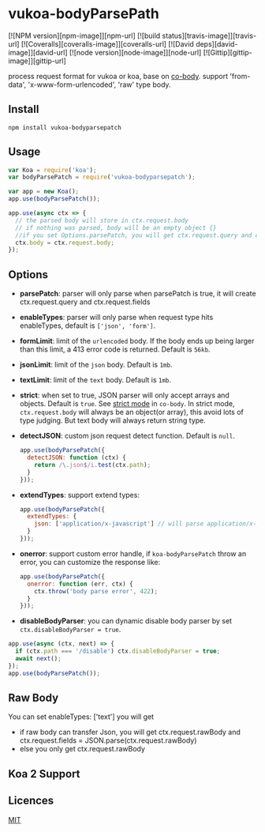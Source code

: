 # vukoa-bodyParsePath


[![NPM version][npm-image]][npm-url]
[![build status][travis-image]][travis-url]
[![Coveralls][coveralls-image]][coveralls-url]
[![David deps][david-image]][david-url]
[![node version][node-image]][node-url]
[![Gittip][gittip-image]][gittip-url]

process request format for vukoa or koa, base on [co-body](https://github.com/tj/co-body). support 'from-data', 'x-www-form-urlencoded', 'raw' type body.

## Install

```
npm install vukoa-bodyparsepatch
```

## Usage

```js
var Koa = require('koa');
var bodyParsePatch = require('vukoa-bodyparsepatch');

var app = new Koa();
app.use(bodyParsePatch());

app.use(async ctx => {
  // the parsed body will store in ctx.request.body
  // if nothing was parsed, body will be an empty object {}
  //if you set Options.parsePatch, you will get ctx.request.query and ctx.request.fields;
  ctx.body = ctx.request.body;
});
```

## Options
* **parsePatch**: parser will only parse when parsePatch is true, it will create ctx.request.query and ctx.request.fields
* **enableTypes**: parser will only parse when request type hits enableTypes, default is `['json', 'form']`.
* **formLimit**: limit of the `urlencoded` body. If the body ends up being larger than this limit, a 413 error code is returned. Default is `56kb`.
* **jsonLimit**: limit of the `json` body. Default is `1mb`.
* **textLimit**: limit of the `text` body. Default is `1mb`.
* **strict**: when set to true, JSON parser will only accept arrays and objects. Default is `true`. See [strict mode](https://github.com/cojs/co-body#options) in `co-body`. In strict mode, `ctx.request.body` will always be an object(or array), this avoid lots of type judging. But text body will always return string type.
* **detectJSON**: custom json request detect function. Default is `null`.

  ```js
  app.use(bodyParsePatch({
    detectJSON: function (ctx) {
      return /\.json$/i.test(ctx.path);
    }
  }));
  ```

* **extendTypes**: support extend types:

  ```js
  app.use(bodyParsePatch({
    extendTypes: {
      json: ['application/x-javascript'] // will parse application/x-javascript type body as a JSON string
    }
  }));
  ```

* **onerror**: support custom error handle, if `koa-bodyParsePatch` throw an error, you can customize the response like:

  ```js
  app.use(bodyParsePatch({
    onerror: function (err, ctx) {
      ctx.throw('body parse error', 422);
    }
  }));
  ```

* **disableBodyParser**: you can dynamic disable body parser by set `ctx.disableBodyParser = true`.

```js
app.use(async (ctx, next) => {
  if (ctx.path === '/disable') ctx.disableBodyParser = true;
  await next();
});
app.use(bodyParsePatch());
```

## Raw Body

You can set enableTypes: ['text'] you will get

- if raw body can transfer Json, you will get ctx.request.rawBody and ctx.request.fields = JSON.parse(ctx.request.rawBody)
- else you only get ctx.request.rawBody

## Koa 2 Support


## Licences

[MIT](LICENSE)

